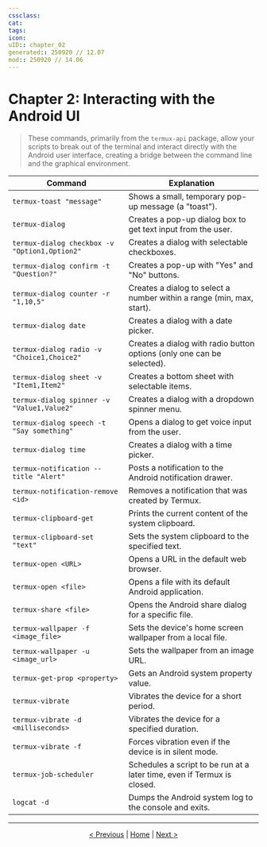 ```yaml
---
cssclass:
cat:
tags:
icon:
uID:: chapter_02
generated:: 250920 // 12.07
mod:: 250920 // 14.06
---
```


# Chapter 2: Interacting with the Android UI

> These commands, primarily from the `termux-api` package, allow your scripts to break out of the terminal and interact directly with the Android user interface, creating a bridge between the command line and the graphical environment.

| Command                                             | Explanation                                                              |
| --------------------------------------------------- | ------------------------------------------------------------------------ |
| `termux-toast "message"`                            | Shows a small, temporary pop-up message (a "toast").                     |
| `termux-dialog`                                     | Creates a pop-up dialog box to get text input from the user.               |
| `termux-dialog checkbox -v "Option1,Option2"`       | Creates a dialog with selectable checkboxes.                               |
| `termux-dialog confirm -t "Question?"`              | Creates a pop-up with "Yes" and "No" buttons.                              |
| `termux-dialog counter -r "1,10,5"`                 | Creates a dialog to select a number within a range (min, max, start).      |
| `termux-dialog date`                                | Creates a dialog with a date picker.                                     |
| `termux-dialog radio -v "Choice1,Choice2"`          | Creates a dialog with radio button options (only one can be selected).     |
| `termux-dialog sheet -v "Item1,Item2"`              | Creates a bottom sheet with selectable items.                              |
| `termux-dialog spinner -v "Value1,Value2"`          | Creates a dialog with a dropdown spinner menu.                             |
| `termux-dialog speech -t "Say something"`           | Opens a dialog to get voice input from the user.                           |
| `termux-dialog time`                                | Creates a dialog with a time picker.                                     |
| `termux-notification --title "Alert"`               | Posts a notification to the Android notification drawer.                   |
| `termux-notification-remove <id>`                   | Removes a notification that was created by Termux.                         |
| `termux-clipboard-get`                              | Prints the current content of the system clipboard.                        |
| `termux-clipboard-set "text"`                       | Sets the system clipboard to the specified text.                           |
| `termux-open <URL>`                                 | Opens a URL in the default web browser.                                    |
| `termux-open <file>`                                | Opens a file with its default Android application.                         |
| `termux-share <file>`                               | Opens the Android share dialog for a specific file.                        |
| `termux-wallpaper -f <image_file>`                  | Sets the device's home screen wallpaper from a local file.                 |
| `termux-wallpaper -u <image_url>`                   | Sets the wallpaper from an image URL.                                      |
| `termux-get-prop <property>`                        | Gets an Android system property value.                                     |
| `termux-vibrate`                                    | Vibrates the device for a short period.                                    |
| `termux-vibrate -d <milliseconds>`                  | Vibrates the device for a specified duration.                              |
| `termux-vibrate -f`                                 | Forces vibration even if the device is in silent mode.                     |
| `termux-job-scheduler`                              | Schedules a script to be run at a later time, even if Termux is closed.    |
| `logcat -d`                                         | Dumps the Android system log to the console and exits.                     |

---
<p align="center">
  <a href="./chapter_01.md">< Previous</a> | <a href="./README.md">Home</a> | <a href="./chapter_03.md">Next ></a>
</p>
